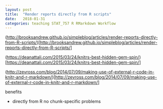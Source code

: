 ```yaml
---
layout: post
title:  "Render reports directly from R scripts"
date:   2018-01-31
categories: teaching STAT_757 R RMarkdown Workflow
---
```


(http://brooksandrew.github.io/simpleblog/articles/render-reports-directly-from-R-scripts/)[http://brooksandrew.github.io/simpleblog/articles/render-reports-directly-from-R-scripts/]

(https://deanattali.com/2015/03/24/knitrs-best-hidden-gem-spin/)[https://deanattali.com/2015/03/24/knitrs-best-hidden-gem-spin/]

(http://zevross.com/blog/2014/07/09/making-use-of-external-r-code-in-knitr-and-r-markdown/)[http://zevross.com/blog/2014/07/09/making-use-of-external-r-code-in-knitr-and-r-markdown/]

benefits
- directly from R no chunk-specific problems
